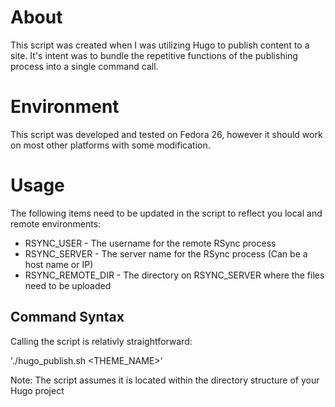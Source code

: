 # About
This script was created when I was utilizing Hugo to publish content to a site. It's intent was to bundle the repetitive functions of the publishing process into a single command call.

# Environment
This script was developed and tested on Fedora 26, however it should work on most other platforms with some modification.

# Usage
The following items need to be updated in the script to reflect you local and remote environments:
* RSYNC_USER - The username for the remote RSync process
* RSYNC_SERVER - The server name for the RSync process (Can be a host name or IP)
* RSYNC_REMOTE_DIR - The directory on RSYNC_SERVER where the files need to be uploaded

## Command Syntax
Calling the script is relativly straightforward:

'./hugo_publish.sh <THEME_NAME>'

Note: The script assumes it is located within the directory structure of your Hugo project
